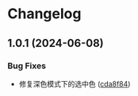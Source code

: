 # Changelog

## 1.0.1 (2024-06-08)


### Bug Fixes

* 修复深色模式下的选中色 ([cda8f84](https://github.com/lspriv/wc-plugin-multiple/commit/cda8f84a8213dae4311920e23bdfe04f74e3792a))
